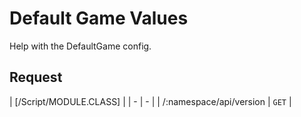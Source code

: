# Default Game Values
Help with the DefaultGame config.

## Request
| [/Script/MODULE.CLASS] |
| - | - |
| /:namespace/api/version | `GET` |